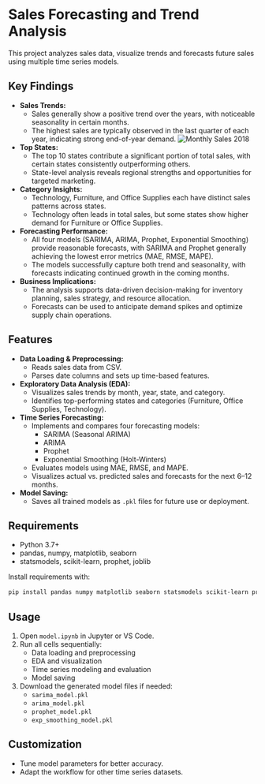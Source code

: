 # Sales Forecasting and Trend Analysis

This project analyzes sales data, visualize trends and forecasts future sales using multiple time series models. 

## Key Findings
- **Sales Trends:**
  - Sales generally show a positive trend over the years, with noticeable seasonality in certain months.
  - The highest sales are typically observed in the last quarter of each year, indicating strong end-of-year demand.
    ![Monthly Sales 2018](<img src="images/monthly_sales_2018.png" width="600">)
- **Top States:**
  - The top 10 states contribute a significant portion of total sales, with certain states consistently outperforming others.
  - State-level analysis reveals regional strengths and opportunities for targeted marketing.
- **Category Insights:**
  - Technology, Furniture, and Office Supplies each have distinct sales patterns across states.
  - Technology often leads in total sales, but some states show higher demand for Furniture or Office Supplies.
- **Forecasting Performance:**
  - All four models (SARIMA, ARIMA, Prophet, Exponential Smoothing) provide reasonable forecasts, with SARIMA and Prophet generally achieving the lowest error metrics (MAE, RMSE, MAPE).
  - The models successfully capture both trend and seasonality, with forecasts indicating continued growth in the coming months.
- **Business Implications:**
  - The analysis supports data-driven decision-making for inventory planning, sales strategy, and resource allocation.
  - Forecasts can be used to anticipate demand spikes and optimize supply chain operations.

## Features
- **Data Loading & Preprocessing:**
  - Reads sales data from CSV.
  - Parses date columns and sets up time-based features.
- **Exploratory Data Analysis (EDA):**
  - Visualizes sales trends by month, year, state, and category.
  - Identifies top-performing states and categories (Furniture, Office Supplies, Technology).
- **Time Series Forecasting:**
  - Implements and compares four forecasting models:
    - SARIMA (Seasonal ARIMA)
    - ARIMA
    - Prophet
    - Exponential Smoothing (Holt-Winters)
  - Evaluates models using MAE, RMSE, and MAPE.
  - Visualizes actual vs. predicted sales and forecasts for the next 6–12 months.
- **Model Saving:**
  - Saves all trained models as `.pkl` files for future use or deployment.


## Requirements
- Python 3.7+
- pandas, numpy, matplotlib, seaborn
- statsmodels, scikit-learn, prophet, joblib

Install requirements with:
```bash
pip install pandas numpy matplotlib seaborn statsmodels scikit-learn prophet joblib
```

## Usage
1. Open `model.ipynb` in Jupyter or VS Code.
2. Run all cells sequentially:
   - Data loading and preprocessing
   - EDA and visualization
   - Time series modeling and evaluation
   - Model saving
3. Download the generated model files if needed:
   - `sarima_model.pkl`
   - `arima_model.pkl`
   - `prophet_model.pkl`
   - `exp_smoothing_model.pkl`

## Customization
- Tune model parameters for better accuracy.
- Adapt the workflow for other time series datasets.



